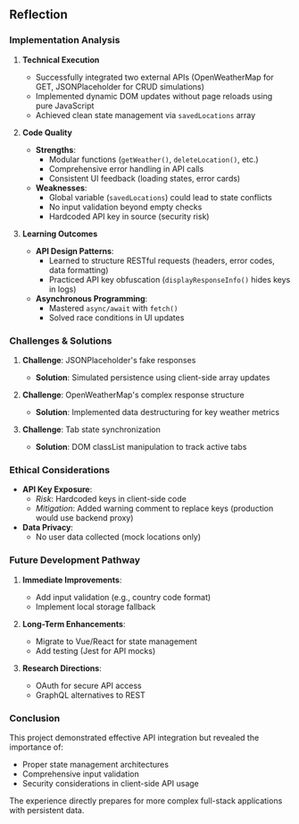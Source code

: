 ## Reflection

### Implementation Analysis
1. **Technical Execution**  
   - Successfully integrated two external APIs (OpenWeatherMap for GET, JSONPlaceholder for CRUD simulations)  
   - Implemented dynamic DOM updates without page reloads using pure JavaScript  
   - Achieved clean state management via `savedLocations` array  

2. **Code Quality**  
   - **Strengths**:  
     - Modular functions (`getWeather()`, `deleteLocation()`, etc.)  
     - Comprehensive error handling in API calls  
     - Consistent UI feedback (loading states, error cards)  
   - **Weaknesses**:  
     - Global variable (`savedLocations`) could lead to state conflicts  
     - No input validation beyond empty checks  
     - Hardcoded API key in source (security risk)  

3. **Learning Outcomes**  
   - **API Design Patterns**:  
     - Learned to structure RESTful requests (headers, error codes, data formatting)  
     - Practiced API key obfuscation (`displayResponseInfo()` hides keys in logs)  
   - **Asynchronous Programming**:  
     - Mastered `async/await` with `fetch()`  
     - Solved race conditions in UI updates  



### Challenges & Solutions
1. **Challenge**: JSONPlaceholder's fake responses  
   - **Solution**: Simulated persistence using client-side array updates  

2. **Challenge**: OpenWeatherMap's complex response structure  
   - **Solution**: Implemented data destructuring for key weather metrics  

3. **Challenge**: Tab state synchronization  
   - **Solution**: DOM classList manipulation to track active tabs  

### Ethical Considerations
- **API Key Exposure**:  
  - *Risk*: Hardcoded keys in client-side code  
  - *Mitigation*: Added warning comment to replace keys (production would use backend proxy)  
- **Data Privacy**:  
  - No user data collected (mock locations only)  

### Future Development Pathway
1. **Immediate Improvements**:  
   - Add input validation (e.g., country code format)  
   - Implement local storage fallback  

2. **Long-Term Enhancements**:  
   - Migrate to Vue/React for state management  
   - Add testing (Jest for API mocks)  

3. **Research Directions**:  
   - OAuth for secure API access  
   - GraphQL alternatives to REST  

### Conclusion
This project demonstrated effective API integration but revealed the importance of:  
- Proper state management architectures  
- Comprehensive input validation  
- Security considerations in client-side API usage  

The experience directly prepares for more complex full-stack applications with persistent data.